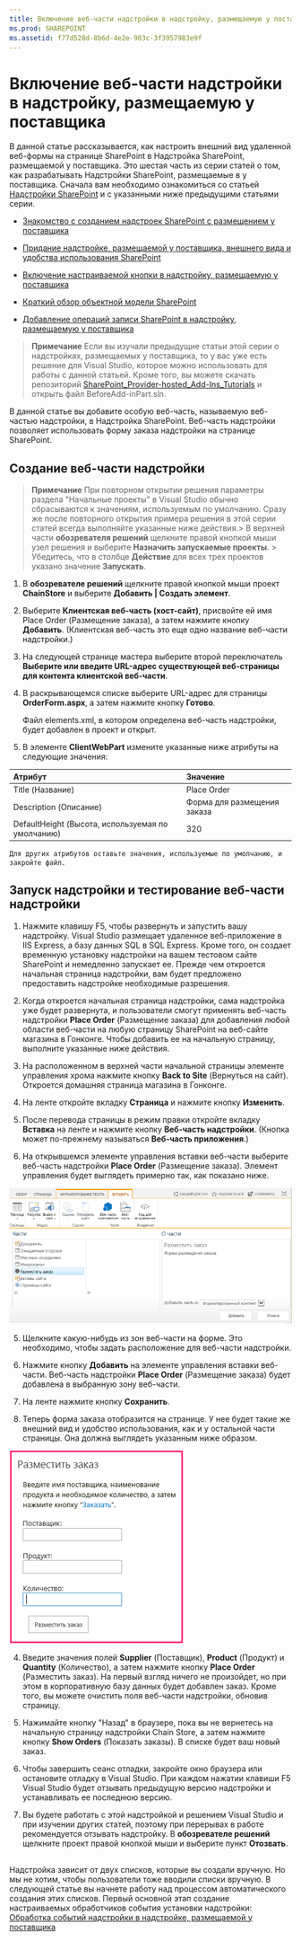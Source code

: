 ```yaml
---
title: Включение веб-части надстройки в надстройку, размещаемую у поставщика
ms.prod: SHAREPOINT
ms.assetid: f77d528d-8b6d-4e2e-983c-3f3957983e9f
---
```



# Включение веб-части надстройки в надстройку, размещаемую у поставщика
В данной статье рассказывается, как настроить внешний вид удаленной веб-формы на странице SharePoint в Надстройка SharePoint, размещаемой у поставщика.
Это шестая часть из серии статей о том, как разрабатывать Надстройки SharePoint, размещаемые в у поставщика. Сначала вам необходимо ознакомиться со статьей  [Надстройки SharePoint](sharepoint-add-ins.md) и с указанными ниже предыдущими статьями серии.





-  [Знакомство с созданием надстроек SharePoint с размещением у поставщика](get-started-creating-provider-hosted-sharepoint-add-ins.md)


-  [Придание надстройке, размещаемой у поставщика, внешнего вида и удобства использования SharePoint](give-your-provider-hosted-add-in-the-sharepoint-look-and-feel.md)


-  [Включение настраиваемой кнопки в надстройку, размещаемую у поставщика](include-a-custom-button-in-the-provider-hosted-add-in.md)


-  [Краткий обзор объектной модели SharePoint](get-a-quick-overview-of-the-sharepoint-object-model.md)


-  [Добавление операций записи SharePoint в надстройку, размещаемую у поставщика](add-sharepoint-write-operations-to-the-provider-hosted-add-in.md)



> **Примечание**
> Если вы изучали предыдущие статьи этой серии о надстройках, размещаемых у поставщика, то у вас уже есть решение для Visual Studio, которое можно использовать для работы с данной статьей. Кроме того, вы можете скачать репозиторий  [SharePoint_Provider-hosted_Add-Ins_Tutorials](https://github.com/OfficeDev/SharePoint_Provider-hosted_Add-ins_Tutorials) и открыть файл BeforeAdd-inPart.sln.




В данной статье вы добавите особую веб-часть, называемую веб-частью надстройки, в Надстройка SharePoint. Веб-часть надстройки позволяет использовать форму заказа надстройки на странице SharePoint.
## Создание веб-части надстройки






> **Примечание**
>  При повторном открытии решения параметры раздела "Начальные проекты" в Visual Studio обычно сбрасываются к значениям, используемым по умолчанию. Сразу же после повторного открытия примера решения в этой серии статей всегда выполняйте указанные ниже действия.>  В верхней части **обозревателя решений** щелкните правой кнопкой мыши узел решения и выберите **Назначить запускаемые проекты**. >  Убедитесь, что в столбце **Действие** для всех трех проектов указано значение **Запускать**. 





1. В **обозревателе решений** щелкните правой кнопкой мыши проект **ChainStore** и выберите **Добавить | Создать элемент**.


2. Выберите **Клиентская веб-часть (хост-сайт)**, присвойте ей имя Place Order (Размещение заказа), а затем нажмите кнопку **Добавить**. (Клиентская веб-часть это еще одно название веб-части надстройки.)


3. На следующей странице мастера выберите второй переключатель **Выберите или введите URL-адрес существующей веб-страницы для контента клиентской веб-части**.


4. В раскрывающемся списке выберите URL-адрес для страницы **OrderForm.aspx**, а затем нажмите кнопку **Готово**.

    Файл elements.xml, в котором определена веб-часть надстройки, будет добавлен в проект и открыт.


5. В элементе **ClientWebPart** измените указанные ниже атрибуты на следующие значения:


|**Атрибут**|**Значение**|
|:-----|:-----|
|Title (Название)  <br/> |Place Order  <br/> |
|Description (Описание)  <br/> |Форма для размещения заказа  <br/> |
|DefaultHeight (Высота, используемая по умолчанию)  <br/> |320  <br/> |
 

    Для других атрибутов оставьте значения, используемые по умолчанию, и закройте файл.



## Запуск надстройки и тестирование веб-части надстройки






1. Нажмите клавишу F5, чтобы развернуть и запустить вашу надстройку. Visual Studio размещает удаленное веб-приложение в IIS Express, а базу данных SQL в SQL Express. Кроме того, он создает временную установку надстройки на вашем тестовом сайте SharePoint и немедленно запускает ее. Прежде чем откроется начальная страница надстройки, вам будет предложено предоставить надстройке необходимые разрешения.


2. Когда откроется начальная страница надстройки, сама надстройка уже будет развернута, и пользователи смогут применять веб-часть надстройки **Place Order** (Размещение заказа) для добавления любой области веб-части на любую страницу SharePoint на веб-сайте магазина в Гонконге. Чтобы добавить ее на начальную страницу, выполните указанные ниже действия.

1. На расположенном в верхней части начальной страницы элементе управления хрома нажмите кнопку **Back to Site** (Вернуться на сайт). Откроется домашняя страница магазина в Гонконге.


2. На ленте откройте вкладку **Страница** и нажмите кнопку **Изменить**.


3. После перевода страницы в режим правки откройте вкладку **Вставка** на ленте и нажмите кнопку **Веб-часть надстройки**. (Кнопка может по-прежнему называться **Веб-часть приложения**.)


4. На открывшемся элементе управления вставки веб-части выберите веб-часть надстройки **Place Order** (Размещение заказа). Элемент управления будет выглядеть примерно так, как показано ниже.

![Элемент управления вставкой веб-части SharePoint. Выделена веб-часть под названием "Размещение заказа". Ее имя и описание отображаются в поле справа.](images/aae61f89-2e9e-4808-8b0c-2439dad7c701.PNG)





5. Щелкните какую-нибудь из зон веб-части на форме. Это необходимо, чтобы задать расположение для веб-части надстройки. 


6. Нажмите кнопку **Добавить** на элементе управления вставки веб-части. Веб-часть надстройки **Place Order** (Размещение заказа) будет добавлена в выбранную зону веб-части.


7. На ленте нажмите кнопку **Сохранить**.


3. Теперь форма заказа отобразится на странице. У нее будет такие же внешний вид и удобство использования, как и у остальной части страницы. Она должна выглядеть указанным ниже образом. 

![Веб-часть надстройки "Размещение заказа" на странице с текстовыми полями "Продукт", "Поставщик" и "Количество". Также имеется кнопка "Разместить заказ".](images/beae2e3c-c1f4-4334-8ab8-0c42252cb2a2.PNG)





4. Введите значения полей **Supplier** (Поставщик), **Product** (Продукт) и **Quantity** (Количество), а затем нажмите кнопку **Place Order** (Разместить заказ). На первый взгляд ничего не произойдет, но при этом в корпоративную базу данных будет добавлен заказ. Кроме того, вы можете очистить поля веб-части надстройки, обновив страницу.


5. Нажимайте кнопку "Назад" в браузере, пока вы не вернетесь на начальную страницу надстройки Chain Store, а затем нажмите кнопку **Show Orders** (Показать заказы). В списке будет ваш новый заказ.


6. Чтобы завершить сеанс отладки, закройте окно браузера или остановите отладку в Visual Studio. При каждом нажатии клавиши F5 Visual Studio будет отзывать предыдущую версию надстройки и устанавливать ее последнюю версию.


7. Вы будете работать с этой надстройкой и решением Visual Studio и при изучении других статей, поэтому при перерывах в работе рекомендуется отзывать надстройку. В **обозревателе решений** щелкните проект правой кнопкой мыши и выберите пункт **Отозвать**.



## 
<a name="Nextsteps"> </a>

 Надстройка зависит от двух списков, которые вы создали вручную. Но мы не хотим, чтобы пользователи тоже вводили списки вручную. В следующей статье вы начнете работу над процессом автоматического создания этих списков. Первый основной этап создание настраиваемых обработчиков события установки надстройки: [Обработка событий надстройки в надстройке, размещаемой у поставщика](handle-add-in-events-in-the-provider-hosted-add-in.md)




